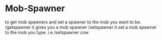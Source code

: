 # Mob-Spawner
to get mob spawners and set a spawner to the mob you want to be.
/getspawner it gives you a mob spawner
/setspawner it set a mob spawner to the mob you type. i.e /setspawner cow
